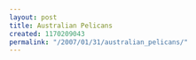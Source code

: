 ```yaml
---
layout: post
title: Australian Pelicans
created: 1170209043
permalink: "/2007/01/31/australian_pelicans/"
---
```


